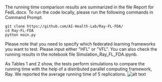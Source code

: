The running time comparison results are summarized in the file Report for FedL.docx.
To run the code locally, please run the following commands in Command Prompt.
```
git clone https://github.com/AI-Health-Lab/Ray-FL-FDA/
cd Ray-FL-FDA
python main.py
```
Please note that you need to specify which federated learning frameworks you want to test. Please input either "HFL" or "VFL". 
You can also check the running results in the notebook file Simulation_Ray_FL_FDA.ipynb.

As Tables 1 and 2 show, the tests perform simulations to compare the running time with the help of a distributed parallel computing framework, Ray. We reported the average running time of 5 replications.
![alt text](https://github.com/AI-Health-Lab/Ray-FL-FDA/blob/main/img/testResults.png?raw=true)
